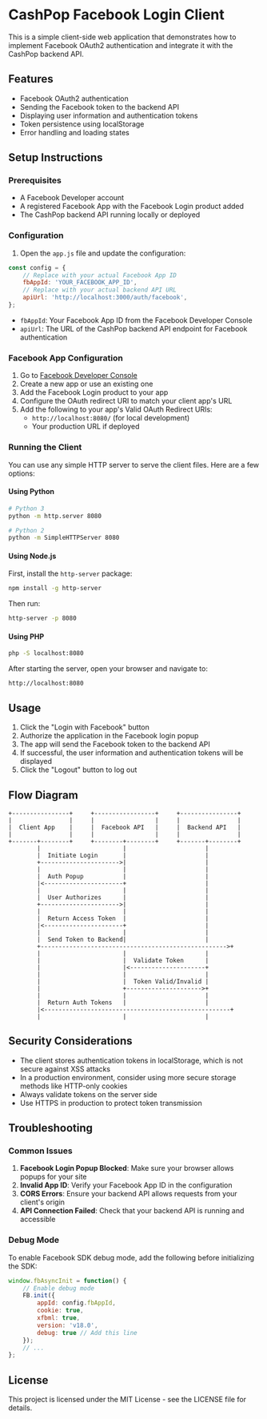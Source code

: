 # CashPop Facebook Login Client

This is a simple client-side web application that demonstrates how to implement Facebook OAuth2 authentication and integrate it with the CashPop backend API.

## Features

- Facebook OAuth2 authentication
- Sending the Facebook token to the backend API
- Displaying user information and authentication tokens
- Token persistence using localStorage
- Error handling and loading states

## Setup Instructions

### Prerequisites

- A Facebook Developer account
- A registered Facebook App with the Facebook Login product added
- The CashPop backend API running locally or deployed

### Configuration

1. Open the `app.js` file and update the configuration:

```javascript
const config = {
    // Replace with your actual Facebook App ID
    fbAppId: 'YOUR_FACEBOOK_APP_ID',
    // Replace with your actual backend API URL
    apiUrl: 'http://localhost:3000/auth/facebook',
};
```

- `fbAppId`: Your Facebook App ID from the Facebook Developer Console
- `apiUrl`: The URL of the CashPop backend API endpoint for Facebook authentication

### Facebook App Configuration

1. Go to [Facebook Developer Console](https://developers.facebook.com/)
2. Create a new app or use an existing one
3. Add the Facebook Login product to your app
4. Configure the OAuth redirect URI to match your client app's URL
5. Add the following to your app's Valid OAuth Redirect URIs:
   - `http://localhost:8080/` (for local development)
   - Your production URL if deployed

### Running the Client

You can use any simple HTTP server to serve the client files. Here are a few options:

#### Using Python

```bash
# Python 3
python -m http.server 8080

# Python 2
python -m SimpleHTTPServer 8080
```

#### Using Node.js

First, install the `http-server` package:

```bash
npm install -g http-server
```

Then run:

```bash
http-server -p 8080
```

#### Using PHP

```bash
php -S localhost:8080
```

After starting the server, open your browser and navigate to:

```
http://localhost:8080
```

## Usage

1. Click the "Login with Facebook" button
2. Authorize the application in the Facebook login popup
3. The app will send the Facebook token to the backend API
4. If successful, the user information and authentication tokens will be displayed
5. Click the "Logout" button to log out

## Flow Diagram

```
+----------------+     +-----------------+     +----------------+
|                |     |                 |     |                |
|  Client App    |     |  Facebook API   |     |  Backend API   |
|                |     |                 |     |                |
+-------+--------+     +--------+--------+     +-------+--------+
        |                       |                      |
        |  Initiate Login       |                      |
        +---------------------->|                      |
        |                       |                      |
        |  Auth Popup           |                      |
        |<----------------------+                      |
        |                       |                      |
        |  User Authorizes      |                      |
        +---------------------->|                      |
        |                       |                      |
        |  Return Access Token  |                      |
        |<----------------------+                      |
        |                       |                      |
        |  Send Token to Backend|                      |
        +---------------------------------------------------->+
        |                       |                      |
        |                       |  Validate Token      |
        |                       |<---------------------+
        |                       |                      |
        |                       |  Token Valid/Invalid |
        |                       +--------------------->+
        |                       |                      |
        |  Return Auth Tokens   |                      |
        |<----------------------------------------------------+
        |                       |                      |
```

## Security Considerations

- The client stores authentication tokens in localStorage, which is not secure against XSS attacks
- In a production environment, consider using more secure storage methods like HTTP-only cookies
- Always validate tokens on the server side
- Use HTTPS in production to protect token transmission

## Troubleshooting

### Common Issues

1. **Facebook Login Popup Blocked**: Make sure your browser allows popups for your site
2. **Invalid App ID**: Verify your Facebook App ID in the configuration
3. **CORS Errors**: Ensure your backend API allows requests from your client's origin
4. **API Connection Failed**: Check that your backend API is running and accessible

### Debug Mode

To enable Facebook SDK debug mode, add the following before initializing the SDK:

```javascript
window.fbAsyncInit = function() {
    // Enable debug mode
    FB.init({
        appId: config.fbAppId,
        cookie: true,
        xfbml: true,
        version: 'v18.0',
        debug: true // Add this line
    });
    // ...
};
```

## License

This project is licensed under the MIT License - see the LICENSE file for details.